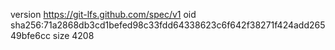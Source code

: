 version https://git-lfs.github.com/spec/v1
oid sha256:71a2868db3cd1befed98c33fdd64338623c6f642f38271f424add26549bfe6cc
size 4208
